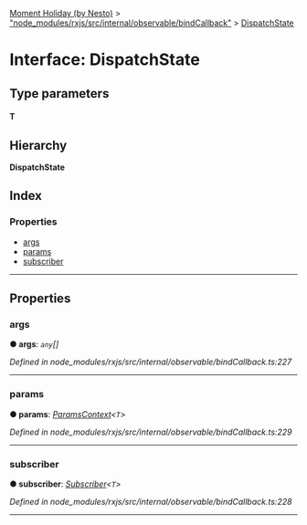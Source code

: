 [Moment Holiday (by Nesto)](../README.md) > ["node_modules/rxjs/src/internal/observable/bindCallback"](../modules/_node_modules_rxjs_src_internal_observable_bindcallback_.md) > [DispatchState](../interfaces/_node_modules_rxjs_src_internal_observable_bindcallback_.dispatchstate.md)

# Interface: DispatchState

## Type parameters
#### T 
## Hierarchy

**DispatchState**

## Index

### Properties

* [args](_node_modules_rxjs_src_internal_observable_bindcallback_.dispatchstate.md#args)
* [params](_node_modules_rxjs_src_internal_observable_bindcallback_.dispatchstate.md#params)
* [subscriber](_node_modules_rxjs_src_internal_observable_bindcallback_.dispatchstate.md#subscriber)

---

## Properties

<a id="args"></a>

###  args

**● args**: *`any`[]*

*Defined in node_modules/rxjs/src/internal/observable/bindCallback.ts:227*

___
<a id="params"></a>

###  params

**● params**: *[ParamsContext](_node_modules_rxjs_src_internal_observable_bindcallback_.paramscontext.md)<`T`>*

*Defined in node_modules/rxjs/src/internal/observable/bindCallback.ts:229*

___
<a id="subscriber"></a>

###  subscriber

**● subscriber**: *[Subscriber](../classes/_node_modules_rxjs_src_internal_subscriber_.subscriber.md)<`T`>*

*Defined in node_modules/rxjs/src/internal/observable/bindCallback.ts:228*

___

